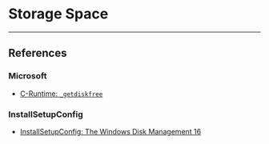 # Storage Space

---
## References

### Microsoft

- [C-Runtime: `_getdiskfree`](https://learn.microsoft.com/en-us/cpp/c-runtime-library/reference/getdiskfree?view=msvc-170)

### InstallSetupConfig

- [InstallSetupConfig: The Windows Disk Management 16](https://www.installsetupconfig.com/win32programming/windowsdiskapis2_15.html)